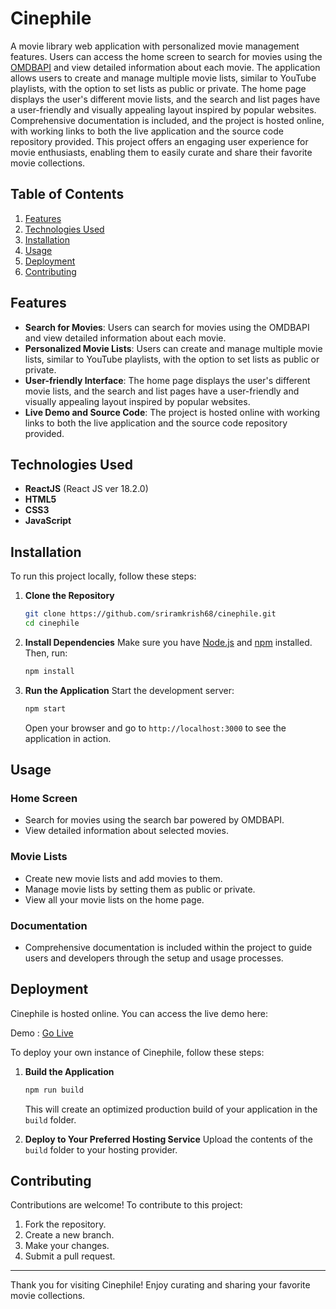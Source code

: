 # Cinephile

A movie library web application with personalized movie management features. Users can access the home screen to search for movies using the [OMDBAPI](https://www.omdbapi.com/) and view detailed information about each movie. The application allows users to create and manage multiple movie lists, similar to YouTube playlists, with the option to set lists as public or private. The home page displays the user's different movie lists, and the search and list pages have a user-friendly and visually appealing layout inspired by popular websites. Comprehensive documentation is included, and the project is hosted online, with working links to both the live application and the source code repository provided. This project offers an engaging user experience for movie enthusiasts, enabling them to easily curate and share their favorite movie collections.


## Table of Contents
1. [Features](#features)
2. [Technologies Used](#technologies-used)
3. [Installation](#installation)
4. [Usage](#usage)
5. [Deployment](#deployment)
6. [Contributing](#contributing)

## Features

- **Search for Movies**: Users can search for movies using the OMDBAPI and view detailed information about each movie.
- **Personalized Movie Lists**: Users can create and manage multiple movie lists, similar to YouTube playlists, with the option to set lists as public or private.
- **User-friendly Interface**: The home page displays the user's different movie lists, and the search and list pages have a user-friendly and visually appealing layout inspired by popular websites.
- **Live Demo and Source Code**: The project is hosted online with working links to both the live application and the source code repository provided.

## Technologies Used

- **ReactJS** (React JS ver 18.2.0)
- **HTML5**
- **CSS3**
- **JavaScript**

## Installation

To run this project locally, follow these steps:

1. **Clone the Repository**
   ```bash
   git clone https://github.com/sriramkrish68/cinephile.git
   cd cinephile
   ```

2. **Install Dependencies**
   Make sure you have [Node.js](https://nodejs.org/) and [npm](https://www.npmjs.com/) installed. Then, run:
   ```bash
   npm install
   ```

3. **Run the Application**
   Start the development server:
   ```bash
   npm start
   ```
   Open your browser and go to `http://localhost:3000` to see the application in action.

## Usage

### Home Screen
- Search for movies using the search bar powered by OMDBAPI.
- View detailed information about selected movies.

### Movie Lists
- Create new movie lists and add movies to them.
- Manage movie lists by setting them as public or private.
- View all your movie lists on the home page.

### Documentation
- Comprehensive documentation is included within the project to guide users and developers through the setup and usage processes.

## Deployment

Cinephile is hosted online. You can access the live demo here:

Demo : [Go Live](https://movielibrarymanager.netlify.app/)

To deploy your own instance of Cinephile, follow these steps:

1. **Build the Application**
   ```bash
   npm run build
   ```
   This will create an optimized production build of your application in the `build` folder.

2. **Deploy to Your Preferred Hosting Service**
   Upload the contents of the `build` folder to your hosting provider.

## Contributing

Contributions are welcome! To contribute to this project:

1. Fork the repository.
2. Create a new branch.
3. Make your changes.
4. Submit a pull request.


---

Thank you for visiting Cinephile! Enjoy curating and sharing your favorite movie collections.
```
